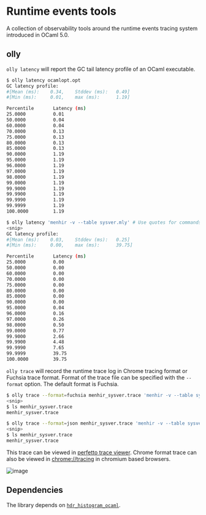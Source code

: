 # Runtime events tools

A collection of observability tools around the runtime events tracing system
introduced in OCaml 5.0.

## olly

`olly latency` will report the GC tail latency profile of an OCaml executable.

```bash
$ olly latency ocamlopt.opt
GC latency profile:
#[Mean (ms):    0.34,    Stddev (ms):   0.49]
#[Min (ms):     0.01,    max (ms):      1.19]

Percentile       Latency (ms)
25.0000          0.01
50.0000          0.04
60.0000          0.04
70.0000          0.13
75.0000          0.13
80.0000          0.13
85.0000          0.13
90.0000          1.19
95.0000          1.19
96.0000          1.19
97.0000          1.19
98.0000          1.19
99.0000          1.19
99.9000          1.19
99.9900          1.19
99.9990          1.19
99.9999          1.19
100.0000         1.19
```

```bash
$ olly latency 'menhir -v --table sysver.mly' # Use quotes for commands with arguments
<snip>
GC latency profile:
#[Mean (ms):    0.03,    Stddev (ms):   0.25]
#[Min (ms):     0.00,    max (ms):      39.75]

Percentile       Latency (ms)
25.0000          0.00
50.0000          0.00
60.0000          0.00
70.0000          0.00
75.0000          0.00
80.0000          0.00
85.0000          0.00
90.0000          0.00
95.0000          0.04
96.0000          0.16
97.0000          0.26
98.0000          0.50
99.0000          0.77
99.9000          2.66
99.9900          4.48
99.9990          7.65
99.9999          39.75
100.0000         39.75
```

`olly trace` will record the runtime trace log in Chrome tracing format or
Fuchsia trace format. Format of the trace file can be specified with the
`--format` option. The default format is Fuchsia.

```bash
$ olly trace --format=fuchsia menhir_sysver.trace 'menhir -v --table sysver.mly' # Fuchsia format
<snip>
$ ls menhir_sysver.trace
menhir_sysver.trace

$ olly trace --format=json menhir_sysver.trace 'menhir -v --table sysver.mly' # Chrome tracing format
<snip>
$ ls menhir_sysver.trace
menhir_sysver.trace
```

This trace can be viewed in [perfetto trace viewer](https://ui.perfetto.dev/). Chrome format trace can also be viewed in [chrome://tracing](chrome://tracing) in chromium based browsers.

![image](https://user-images.githubusercontent.com/410484/175475118-b08cbf06-a939-4edb-9336-20dfd464bb1b.png)


## Dependencies

The library depends on
[`hdr_histogram_ocaml`](https://github.com/kayceesrk/hdr_histogram_ocaml).
